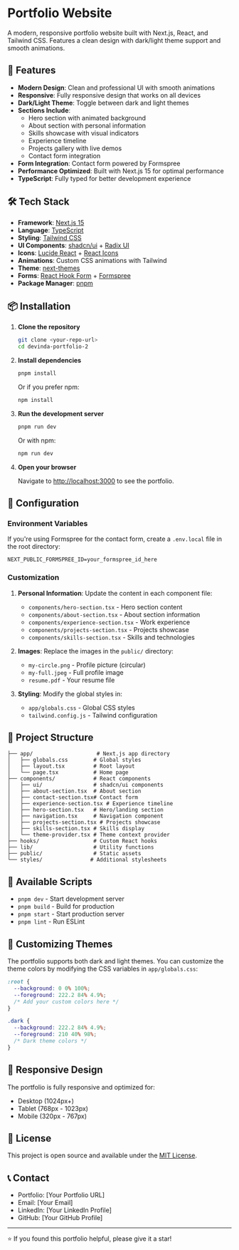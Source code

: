 # Portfolio Website

A modern, responsive portfolio website built with Next.js, React, and Tailwind CSS. Features a clean design with dark/light theme support and smooth animations.

## 🚀 Features

- **Modern Design**: Clean and professional UI with smooth animations
- **Responsive**: Fully responsive design that works on all devices
- **Dark/Light Theme**: Toggle between dark and light themes
- **Sections Include**:
  - Hero section with animated background
  - About section with personal information
  - Skills showcase with visual indicators
  - Experience timeline
  - Projects gallery with live demos
  - Contact form integration
- **Form Integration**: Contact form powered by Formspree
- **Performance Optimized**: Built with Next.js 15 for optimal performance
- **TypeScript**: Fully typed for better development experience

## 🛠️ Tech Stack

- **Framework**: [Next.js 15](https://nextjs.org/)
- **Language**: [TypeScript](https://www.typescriptlang.org/)
- **Styling**: [Tailwind CSS](https://tailwindcss.com/)
- **UI Components**: [shadcn/ui](https://ui.shadcn.com/) + [Radix UI](https://www.radix-ui.com/)
- **Icons**: [Lucide React](https://lucide.dev/) + [React Icons](https://react-icons.github.io/react-icons/)
- **Animations**: Custom CSS animations with Tailwind
- **Theme**: [next-themes](https://github.com/pacocoursey/next-themes)
- **Forms**: [React Hook Form](https://react-hook-form.com/) + [Formspree](https://formspree.io/)
- **Package Manager**: [pnpm](https://pnpm.io/)

## 📦 Installation

1. **Clone the repository**
   ```bash
   git clone <your-repo-url>
   cd devinda-portfolio-2
   ```

2. **Install dependencies**
   ```bash
   pnpm install
   ```
   
   Or if you prefer npm:
   ```bash
   npm install
   ```

3. **Run the development server**
   ```bash
   pnpm run dev
   ```
   
   Or with npm:
   ```bash
   npm run dev
   ```

4. **Open your browser**
   
   Navigate to [http://localhost:3000](http://localhost:3000) to see the portfolio.

## 🔧 Configuration

### Environment Variables

If you're using Formspree for the contact form, create a `.env.local` file in the root directory:

```env
NEXT_PUBLIC_FORMSPREE_ID=your_formspree_id_here
```

### Customization

1. **Personal Information**: Update the content in each component file:
   - `components/hero-section.tsx` - Hero section content
   - `components/about-section.tsx` - About section information
   - `components/experience-section.tsx` - Work experience
   - `components/projects-section.tsx` - Projects showcase
   - `components/skills-section.tsx` - Skills and technologies

2. **Images**: Replace the images in the `public/` directory:
   - `my-circle.png` - Profile picture (circular)
   - `my-full.jpeg` - Full profile image
   - `resume.pdf` - Your resume file

3. **Styling**: Modify the global styles in:
   - `app/globals.css` - Global CSS styles
   - `tailwind.config.js` - Tailwind configuration

## 📁 Project Structure

```
├── app/                    # Next.js app directory
│   ├── globals.css        # Global styles
│   ├── layout.tsx         # Root layout
│   └── page.tsx           # Home page
├── components/            # React components
│   ├── ui/                # shadcn/ui components
│   ├── about-section.tsx  # About section
│   ├── contact-section.tsx# Contact form
│   ├── experience-section.tsx # Experience timeline
│   ├── hero-section.tsx   # Hero/landing section
│   ├── navigation.tsx     # Navigation component
│   ├── projects-section.tsx # Projects showcase
│   ├── skills-section.tsx # Skills display
│   └── theme-provider.tsx # Theme context provider
├── hooks/                 # Custom React hooks
├── lib/                   # Utility functions
├── public/                # Static assets
└── styles/               # Additional stylesheets
```

## 🚦 Available Scripts

- `pnpm dev` - Start development server
- `pnpm build` - Build for production
- `pnpm start` - Start production server
- `pnpm lint` - Run ESLint

## 🎨 Customizing Themes

The portfolio supports both dark and light themes. You can customize the theme colors by modifying the CSS variables in `app/globals.css`:

```css
:root {
  --background: 0 0% 100%;
  --foreground: 222.2 84% 4.9%;
  /* Add your custom colors here */
}

.dark {
  --background: 222.2 84% 4.9%;
  --foreground: 210 40% 98%;
  /* Dark theme colors */
}
```

## 📱 Responsive Design

The portfolio is fully responsive and optimized for:
- Desktop (1024px+)
- Tablet (768px - 1023px)
- Mobile (320px - 767px)

## 📄 License

This project is open source and available under the [MIT License](LICENSE).

## 📞 Contact

- Portfolio: [Your Portfolio URL]
- Email: [Your Email]
- LinkedIn: [Your LinkedIn Profile]
- GitHub: [Your GitHub Profile]

---

⭐ If you found this portfolio helpful, please give it a star!
